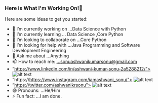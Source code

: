 ### Here is What I'm Working On!👋



Here are some ideas to get you started:

- 🔭 I’m currently working on ...Data Science with Python
- 🌱 I’m currently learning ... Data Science ,Core Python
- 👯 I’m looking to collaborate on ...Core Python
- 🤔 I’m looking for help with ...Java Programming and Software Development Engineering
- 💬 Ask me about ...Anything
- 📫 How to reach me: ...sonuashwanikumarsonu@gmail.com
-   ”https://www.linkedin.com/in/ashwani-kumar-sonu-2a5288212/"> ![alt text](https://img.shields.io/badge/-LinkedIn-0e76a8?style=plastic&logo=linkedIn)</a>
-   ”https://https://www.instagram.com/iamashwani_sonu/"> ![alt text](https://img.shields.io/badge/-Instagram-833AB4?style=plastic&logo=Instagram)</a>
-   ”https://twitter.com/ashwanikrsonu"> ![alt text](https://img.shields.io/badge/-Twitter-1DA1F2?style=plastic&logo=Twitter) </a>
- 😄 Pronouns: ...He/Him
- ⚡ Fun fact: ...I am done.


